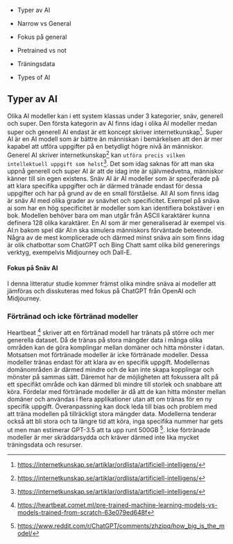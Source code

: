 - Typer av AI
- Narrow vs General
- Fokus på general
- Pretrained vs not

- Träningsdata

- Types of AI

## Typer av AI

Olika AI modeller kan i ett system klassas under 3 kategorier, snäv, generell och super. Den första kategorin av AI finns idag i olika AI modeller medan super och generell AI endast är ett koncept skriver internetkunskap[^1]. Super AI är en AI modell som är bättre än människan i bemärkelsen att den är mer kapabel att utföra uppgifter på en betydligt högre nivå än människor. Generel AI skriver internetkunskap[^1] kan `utföra precis vilken intellektuell uppgift som helst`[^1]. Det som idag saknas för att man ska uppnå generell och super AI är att de idag inte är självmedvetna, människor känner till sin egen existens. Snäv AI är AI modeller som är speciferade på att klara specifika uppgifter och är därmed tränade endast för dessa uppgifter och har på grund av de en small förståelse. All AI som finns idag är snäv AI med olika grader av snävhet och specificitet.
Exempel på snäva ai som har en hög specificitet är modeller som kan identifiera bokstäver i en bok. Modellen behöver bara om man utgår från ASCII karaktärer kunna definera 128 olika karaktärer. En AI som är mer generaliserad är exempel vis AI:n bakom spel där AI:n ska simulera människors förväntade beteende. Några av de mest komplicerade och därmed minst snäva ain som finns idag är olik chatbottar som ChatGPT och Bing Chatt samt olika bild genererings verktyg, exempelvis Midjourney och Dall-E.

#### Fokus på Snäv AI

I denna litteratur studie kommer främst olika mindre snäva ai modeller att jämföras och disskuteras med fokus på ChatGPT från OpenAI och Midjourney.

### Förtränad och icke förtränad modeller

Heartbeat [^2] skriver att en förtränad modell har tränats på större och mer generella dataset. Då de tränas på stora mängder data i många olika områden kan de göra komplingar mellan domäner och hitta mönster i datan. Motsatsen mot förtränade modeller är icke förtränade modeller. Dessa modeller tränas endast för att klara av en specifik uppgift. Modellernas domänområden är därmed mindre och de kan inte skapa kopplingar och mönster på sammas sätt. Däremot har de möjligheten att fokussera allt på ett specifikt område och kan därmed bli mindre till storlek och snabbare att köra.
Fördelar med förtränade modeller är då att de kan hitta mönster mellan domäner och användas i flera applikationer utan att om tränas för en ny specifik uppgift. Överanpassning kan dock leda till bias och problem med att träna modellen på tillräckligt stora mängder data. Modellerna tenderar också att bli stora och ta längre tid att köra, inga specifika nummer har gets ut men man estimerar GPT-3.5 att ta upp runt 500GB [^3]. Icke förtränade modeller är mer skräddarsydda och kräver därmed inte lika mycket träningsdata och resurser.

[^1]: https://internetkunskap.se/artiklar/ordlista/artificiell-intelligens/
[^2]: https://heartbeat.comet.ml/pre-trained-machine-learning-models-vs-models-trained-from-scratch-63e079ed648f
[^3]: https://www.reddit.com/r/ChatGPT/comments/zhzjpq/how_big_is_the_model/
